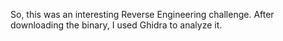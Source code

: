 So, this was an interesting Reverse Engineering challenge. After downloading the binary, I used Ghidra to analyze it.
